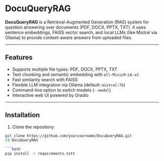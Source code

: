 # DocuQueryRAG

**DocuQueryRAG** is a Retrieval-Augmented Generation (RAG) system for question answering over documents (PDF, DOCX, PPTX, TXT). It uses sentence embeddings, FAISS vector search, and local LLMs (like Mistral via Ollama) to provide context-aware answers from uploaded files.

---

## Features

- Supports multiple file types: PDF, DOCX, PPTX, TXT
- Text chunking and semantic embedding with `all-MiniLM-L6-v2`
- Fast similarity search with FAISS
- Flexible LLM integration via Ollama (default: `mistral:7b`)
- Command-line option to switch models (`--model`)
- Interactive web UI powered by Gradio

---

## Installation

1. Clone the repository:

```bash
git clone https://github.com/yourusername/DocuQueryRAG.git
cd DocuQueryRAG

```bash
pip install -r requirements.txtt
```
